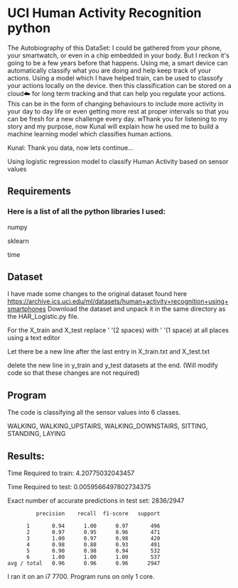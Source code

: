 # UCI Human Activity Recognition python
The Autobiography of this DataSet:
I could be gathered from your phone, your smartwatch, or even in a chip embedded in your body. But I reckon it's going to be a few years before that happens. Using me, a smart device can automatically classify what you are doing and help keep track of your actions. Using a model which I have helped train, can be used to classofy your actions locally on the device. then this classification can be stored on a cloud☁️ for long term tracking and that can help you regulate your actions. This can be in the form of changing behaviours to include more activity in your day to day life or even getting more rest at proper intervals so that you can be fresh for a new challenge every day. 
wThank you for listening to my story and my purpose, now Kunal will explain how he used me to build a machine learning model which classifies human actions.

Kunal: Thank you data, now lets continue...

Using logistic regression model to classify Human Activity based on sensor values

## Requirements
### Here is a list of all the python libraries I used:
numpy

sklearn

time

## Dataset
I have made some changes to the original dataset found here https://archive.ics.uci.edu/ml/datasets/human+activity+recognition+using+smartphones
Download the dataset and unpack it in the same directory as the HAR_Logistic.py file.

For the X_train and X_test replace '  '(2 spaces) with ' '(1 space) at all places using a text editor

Let there be a new line after the last entry in X_train.txt and X_test.txt

delete the new line in y_train and y_test datasets at the end. (Will modify code so that these changes are not required)

## Program
The code is classifying all the sensor values into 6 classes.

WALKING, WALKING_UPSTAIRS, WALKING_DOWNSTAIRS, SITTING, STANDING, LAYING


## Results:

Time Required to train: 4.20775032043457

Time Required to test: 0.0059566497802734375

Exact number of accurate predictions in test set: 2836/2947

            
             precision    recall  f1-score   support

          1       0.94      1.00      0.97       496
          2       0.97      0.95      0.96       471
          3       1.00      0.97      0.98       420
          4       0.98      0.88      0.93       491
          5       0.90      0.98      0.94       532
          6       1.00      1.00      1.00       537
    avg / total   0.96      0.96      0.96      2947

I ran it on an i7 7700. 
Program runs on only 1 core.
